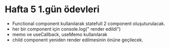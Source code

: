 # Hafta 5 1.gün ödevleri
- Functional component kullanılarak statefull 2 component oluşuturulacak.
- her bir component için console.log("<Component ismi> render edildi")
- memo ve useCallback, useMemo kullanılarak
- child component yeniden render edilmesinin önüne geçilecek.



